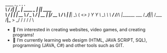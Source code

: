
____  ___.____   ___.                 ___.   .__        
\   \/  /|    |  \_ |__   ____   _____\_ |__ |__| ____  
 \     / |    |   | __ \ /  _ \ /     \| __ \|  |/ __ \ 
 /     \ |    |___| \_\ (  <_> )  Y Y  \ \_\ \  \  ___/ 
/___/\  \|_______ \___  /\____/|__|_|  /___  /__|\___  >
      \_/        \/   \/             \/    \/        \
- 👀 I’m interested in creating websites, video games, and creating programs!
- 🌱 I’m currently learning web desigm (HTML, JAVA SCRIPT, SQL), programming (JAVA, C#) and other tools such as GIT.



<!---
XLbombie/XLbombie is a ✨ special ✨ repository because its `README.md` (this file) appears on your GitHub profile.
You can click the Preview link to take a look at your changes.
--->
